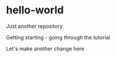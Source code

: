 # hello-world
Just another repository

Getting starting - going through the tutorial

Let's make another change here
